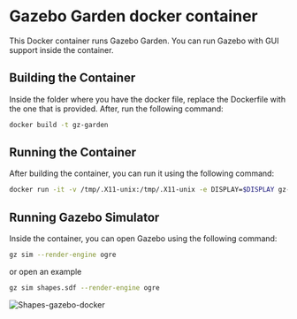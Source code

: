 # Gazebo Garden docker container

This Docker container runs Gazebo Garden. You can run Gazebo with GUI support inside the container. 

## Building the Container

Inside the folder where you have the docker file, replace the Dockerfile with the one that is provided. After, run the following command:

```bash
docker build -t gz-garden
```

## Running the Container

After building the container, you can run it using the following command:

```bash
docker run -it -v /tmp/.X11-unix:/tmp/.X11-unix -e DISPLAY=$DISPLAY gz-garden
```

## Running Gazebo Simulator

Inside the container, you can open Gazebo using the following command:

```bash
gz sim --render-engine ogre
```
or open an example

```bash
gz sim shapes.sdf --render-engine ogre
```
![Shapes-gazebo-docker](https://github.com/grep265/Docker/assets/81888131/21008acb-9ffd-4f20-b03e-88e36c9ec8ef)
